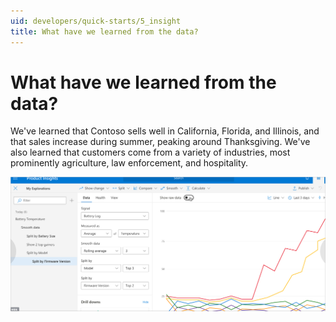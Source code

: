 ```yaml
---
uid: developers/quick-starts/5_insight
title: What have we learned from the data?  
---
```


# What have we learned from the data?  

We've learned that Contoso sells well in California, Florida, and Illinois, and that sales increase during summer, peaking around Thanksgiving. We've also learned that customers come from a variety of industries, most prominently agriculture, law enforcement, and hospitality.

![Adding the App ID in the Project Manager](../tutorials/topn.png)



